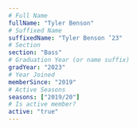 ```yaml
---
# Full Name
fullName: "Tyler Benson"
# Suffixed Name
suffixedName: "Tyler Benson ’23"
# Section
section: "Bass"
# Graduation Year (or name suffix)
gradYear: "2023"
# Year Joined
memberSince: "2019"
# Active Seasons
seasons: ["2019/20"]
# Is active member?
active: "true"
---
```


